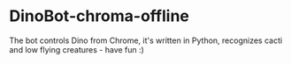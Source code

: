 # DinoBot-chroma-offline
The bot controls Dino from Chrome, it's written in Python, recognizes cacti and low flying creatures - have fun :)
